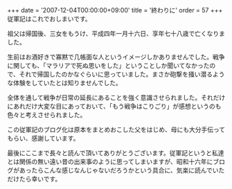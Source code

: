 +++
date = '2007-12-04T00:00:00+09:00'
title = '終わりに'
order = 57
+++
従軍記はこれでおしまいです。

祖父は帰国後、三女をもうけ、平成四年一月十六日、享年七十八歳で亡くなりました。

生前はお酒好きで寡黙で几帳面な人というイメージしかありませんでした。戦争に関しても、「マラリアで死ぬ思いをした」ということしか聞いてなかったので、それで帰国したのかなぐらいに思っていました。まさか砲撃を掻い潜るような体験をしていたとは知りませんでした。

全体を通して戦争が日常の延長にあることを強く意識させられました。それだけにあれだけ大変な目にあっておいて、「もう戦争はこりごり」が感想というのも色々と考えさせられました。

この従軍記のブログ化は原本をまとめおこした父をはじめ、母にも大分手伝ってもらい、感謝しています。

最後にここまで長々と読んで頂いてありがとうございます。従軍記というと私達とは関係の無い遠い昔の出来事のように思ってしまいますが、昭和十六年にブログがあったらこんな感じなんじゃないだろうかという具合に、気楽に読んでいただけたら幸いです。
